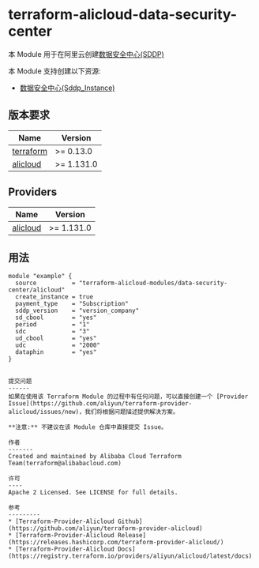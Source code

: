 terraform-alicloud-data-security-center
=====================================================================

本 Module 用于在阿里云创建[数据安全中心(SDDP)](https://help.aliyun.com/product/88674.html)

本 Module 支持创建以下资源:

* [数据安全中心(Sddp_Instance)](https://registry.terraform.io/providers/aliyun/alicloud/latest/docs/resources/sddp_instance)

## 版本要求

| Name | Version |
|------|---------|
| <a name="requirement_terraform"></a> [terraform](#requirement\_terraform) | >= 0.13.0 |
| <a name="requirement_alicloud"></a> [alicloud](#requirement\_alicloud) | >= 1.131.0 |

## Providers

| Name | Version |
|------|---------|
| <a name="provider_alicloud"></a> [alicloud](#provider\_alicloud) | >= 1.131.0 |

## 用法

```hcl
module "example" {
  source          = "terraform-alicloud-modules/data-security-center/alicloud"
  create_instance = true
  payment_type    = "Subscription"
  sddp_version    = "version_company"
  sd_cbool        = "yes"
  period          = "1"
  sdc             = "3"
  ud_cbool        = "yes"
  udc             = "2000"
  dataphin        = "yes"
}
```
```

提交问题
------
如果在使用该 Terraform Module 的过程中有任何问题，可以直接创建一个 [Provider Issue](https://github.com/aliyun/terraform-provider-alicloud/issues/new)，我们将根据问题描述提供解决方案。

**注意:** 不建议在该 Module 仓库中直接提交 Issue。

作者
-------
Created and maintained by Alibaba Cloud Terraform Team(terraform@alibabacloud.com)

许可
----
Apache 2 Licensed. See LICENSE for full details.

参考
---------
* [Terraform-Provider-Alicloud Github](https://github.com/aliyun/terraform-provider-alicloud)
* [Terraform-Provider-Alicloud Release](https://releases.hashicorp.com/terraform-provider-alicloud/)
* [Terraform-Provider-Alicloud Docs](https://registry.terraform.io/providers/aliyun/alicloud/latest/docs)